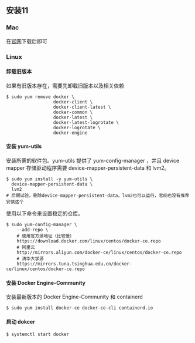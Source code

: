 ## 安装11
### Mac
在[官网](https://www.docker.com/get-started)下载后即可
### Linux
#### 卸载旧版本
如果有旧版本存在，需要先卸载旧版本以及相关依赖
```
$ sudo yum remove docker \
                  docker-client \
                  docker-client-latest \
                  docker-common \
                  docker-latest \
                  docker-latest-logrotate \
                  docker-logrotate \
                  docker-engine
```
#### 安装 yum-utils
安装所需的软件包。yum-utils 提供了 yum-config-manager ，并且 device mapper 存储驱动程序需要 device-mapper-persistent-data 和 lvm2。

```
$ sudo yum install -y yum-utils \
  device-mapper-persistent-data \
  lvm2
# 后期试验，删除device-mapper-persistent-data，lvm2也可以运行，官网也没有推荐安装这个
```
使用以下命令来设置稳定的仓库。
```
$ sudo yum-config-manager \
    --add-repo \
    # 使用官方源地址（比较慢）
    https://download.docker.com/linux/centos/docker-ce.repo
    # 阿里云
    http://mirrors.aliyun.com/docker-ce/linux/centos/docker-ce.repo
    # 清华大学源
    https://mirrors.tuna.tsinghua.edu.cn/docker-ce/linux/centos/docker-ce.repo
```
#### 安装 Docker Engine-Community
安装最新版本的 Docker Engine-Community 和 containerd
```
$ sudo yum install docker-ce docker-ce-cli containerd.io
```
#### 启动 dokcer
```
$ systemctl start docker
```